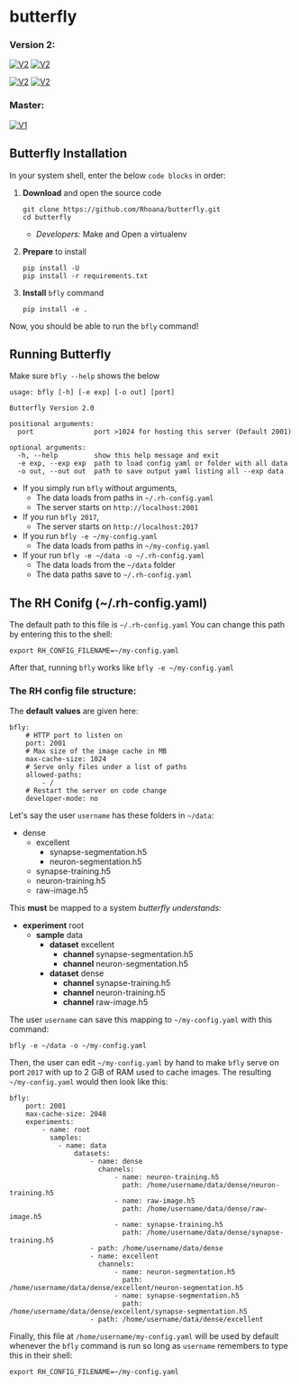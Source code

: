 # butterfly

### Version 2:
[![V2][V2.IMAGE.CI]][V2.LINK.CI] [![V2][V2.IMAGE.COVER]][V2.LINK.COVER]

[![V2][V2.IMAGE.CODACY]][V2.LINK.CODACY] [![V2][V2.IMAGE.QC]][V2.LINK.QC] 

### Master:
[![V1][V1.IMAGE.CI]][V1.LINK.CI]

[V2.IMAGE.CI]: https://img.shields.io/circleci/project/github/Rhoana/butterfly/update_v2.svg 
[V2.LINK.CI]: https://circleci.com/gh/Rhoana/butterfly/tree/update_v2
[V2.IMAGE.COVER]: https://img.shields.io/coveralls/Rhoana/butterfly/update_v2.svg
[V2.LINK.COVER]: https://coveralls.io/github/Rhoana/butterfly?branch=update_v2
[V2.IMAGE.QC]: https://www.quantifiedcode.com/api/v1/project/2ec68224940e403ab129befc98da67b0/snapshot/origin:update_v2:HEAD/badge.svg
[V2.LINK.QC]: https://www.quantifiedcode.com/app/project/2ec68224940e403ab129befc98da67b0?branch=origin%2Fupdate_v2
[V2.IMAGE.CODACY]: https://img.shields.io/codacy/grade/64cd27791fca49949ba1ffa285884202/update_v2.svg
[V2.LINK.CODACY]: https://www.codacy.com/app/rhoana/butterfly/dashboard


[V1.IMAGE.CI]: https://img.shields.io/circleci/project/github/Rhoana/butterfly/master.svg 
[V1.LINK.CI]: https://circleci.com/gh/Rhoana/butterfly/tree/master


## Butterfly Installation

In your system shell, enter the below `code blocks` in order:

1. __Download__ and open the source code

    ```
    git clone https://github.com/Rhoana/butterfly.git
    cd butterfly
    ```

    - _Developers:_ Make and Open a virtualenv

2. __Prepare__ to install

    ```
    pip install -U 
    pip install -r requirements.txt
    ```

3. __Install__ `bfly` command

    ```
    pip install -e .
    ```

Now, you should be able to run the `bfly` command!

## Running Butterfly

Make sure `bfly --help` shows the below

```
usage: bfly [-h] [-e exp] [-o out] [port]

Butterfly Version 2.0

positional arguments:
  port               port >1024 for hosting this server (Default 2001)

optional arguments:
  -h, --help         show this help message and exit
  -e exp, --exp exp  path to load config yaml or folder with all data 
  -o out, --out out  path to save output yaml listing all --exp data
```

- If you simply run `bfly` without arguments,
    - The data loads from paths in `~/.rh-config.yaml`
    - The server starts on `http://localhost:2001`
- If you run `bfly 2017`,
    - The server starts on `http://localhost:2017`
- If you run `bfly -e ~/my-config.yaml`
    - The data loads from paths in `~/my-config.yaml`
- If your run `bfly -e ~/data -o ~/.rh-config.yaml`
    - The data loads from the `~/data` folder
    - The data paths save to `~/.rh-config.yaml`

## The RH Conifg (~/.rh-config.yaml)

The default path to this file is `~/.rh-config.yaml`
You can change this path by entering this to the shell:

```
export RH_CONFIG_FILENAME=~/my-config.yaml
```

After that, running `bfly` works like `bfly -e ~/my-config.yaml`

### The RH config file structure:


The __default values__ are given here:

```
bfly:
    # HTTP port to listen on
    port: 2001
    # Max size of the image cache in MB
    max-cache-size: 1024
    # Serve only files under a list of paths
    allowed-paths:
        - /
    # Restart the server on code change
    developer-mode: no
```

Let's say the user `username` has these folders in `~/data`:

- dense
    - excellent
        - synapse-segmentation.h5
        - neuron-segmentation.h5
    - synapse-training.h5
    - neuron-training.h5
    - raw-image.h5

This __must__ be mapped to a system _butterfly understands:_

- __experiment__ root
    - __sample__ data
        - __dataset__ excellent
            - __channel__ synapse-segmentation.h5
            - __channel__ neuron-segmentation.h5
        - __dataset__ dense
            - __channel__ synapse-training.h5
            - __channel__ neuron-training.h5
            - __channel__ raw-image.h5

The user `username` can save this mapping to `~/my-config.yaml` with this command:

```
bfly -e ~/data -o ~/my-config.yaml
```

Then, the user can edit `~/my-config.yaml` by hand to make `bfly` serve on port `2017` with up to 2 GiB of RAM used to cache images. The resulting `~/my-config.yaml` would then look like this:

```
bfly:
    port: 2001
    max-cache-size: 2048
    experiments:
        - name: root
          samples:
            - name: data
                datasets:
                    - name: dense
                      channels:
                          - name: neuron-training.h5
                            path: /home/username/data/dense/neuron-training.h5
                          - name: raw-image.h5
                            path: /home/username/data/dense/raw-image.h5
                          - name: synapse-training.h5
                            path: /home/username/data/dense/synapse-training.h5
                    - path: /home/username/data/dense
                    - name: excellent
                      channels:
                          - name: neuron-segmentation.h5
                            path: /home/username/data/dense/excellent/neuron-segmentation.h5
                          - name: synapse-segmentation.h5
                            path: /home/username/data/dense/excellent/synapse-segmentation.h5
                    - path: /home/username/data/dense/excellent
```

Finally, this file at `/home/username/my-config.yaml` will be used by default whenever the `bfly` command is run so long as `username` remembers to type this in their shell:

```
export RH_CONFIG_FILENAME=~/my-config.yaml
```
